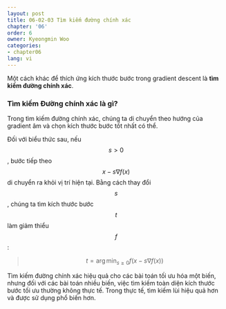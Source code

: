 ```yaml
---
layout: post
title: 06-02-03 Tìm kiếm đường chính xác
chapter: '06'
order: 6
owner: Kyeongmin Woo
categories:
- chapter06
lang: vi
---
```


Một cách khác để thích ứng kích thước bước trong gradient descent là **tìm kiếm đường chính xác**.

### Tìm kiếm Đường chính xác là gì?
Trong tìm kiếm đường chính xác, chúng ta di chuyển theo hướng của gradient âm và chọn kích thước bước tốt nhất có thể.

Đối với biểu thức sau, nếu $$s > 0$$, bước tiếp theo $$x - s \nabla f(x)$$ di chuyển ra khỏi vị trí hiện tại. Bằng cách thay đổi $$s$$, chúng ta tìm kích thước bước $$t$$ làm giảm thiểu $$f$$:

> $$t = \arg\min_{s \ge 0} f(x - s \nabla f(x))$$

Tìm kiếm đường chính xác hiệu quả cho các bài toán tối ưu hóa một biến, nhưng đối với các bài toán nhiều biến, việc tìm kiếm toàn diện kích thước bước tối ưu thường không thực tế. Trong thực tế, tìm kiếm lùi hiệu quả hơn và được sử dụng phổ biến hơn.